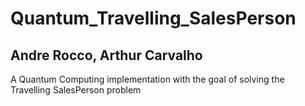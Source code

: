 # Quantum_Travelling_SalesPerson
## Andre Rocco, Arthur Carvalho

A Quantum Computing implementation with the goal of solving the Travelling SalesPerson problem
